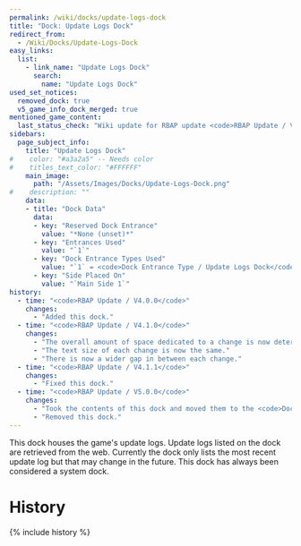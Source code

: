 ```yaml
---
permalink: /wiki/docks/update-logs-dock
title: "Dock: Update Logs Dock"
redirect_from:
  - /Wiki/Docks/Update-Logs-Dock
easy_links:
  list:
    - link_name: "Update Logs Dock"
      search:
        name: "Update Logs Dock"
used_set_notices:
  removed_dock: true
  v5_game_info_dock_merged: true
mentioned_game_content:
  last_status_check: "Wiki update for RBAP update <code>RBAP Update / V5.2.0</code>"
sidebars:
  page_subject_info:
    title: "Update Logs Dock"
#    color: "#a3a2a5" -- Needs color
#    titles_text_color: "#FFFFFF"
    main_image:
      path: "/Assets/Images/Docks/Update-Logs-Dock.png"
#    description: ""
    data:
    - title: "Dock Data"
      data:
      - key: "Reserved Dock Entrance"
        value: "*None (unset)*"
      - key: "Entrances Used"
        value: "`1`"
      - key: "Dock Entrance Types Used"
        value: "`1` = <code>Dock Entrance Type / Update Logs Dock</code>"
      - key: "Side Placed On"
        value: "`Main Side 1`"
history:
  - time: "<code>RBAP Update / V4.0.0</code>"
    changes:
      - "Added this dock."
  - time: "<code>RBAP Update / V4.1.0</code>"
    changes:
      - "The overall amount of space dedicated to a change is now determined automatically instead of manually."
      - "The text size of each change is now the same."
      - "There is now a wider gap in between each change."
  - time: "<code>RBAP Update / V4.1.1</code>"
    changes:
      - "Fixed this dock."
  - time: "<code>RBAP Update / V5.0.0</code>"
    changes:
      - "Took the contents of this dock and moved them to the <code>Dock / Game Info Dock</code>."
      - "Removed this dock."
---
```


This dock houses the game's update logs. Update logs listed on the dock are retrieved from the web. Currently the dock only lists the most recent update log but that may change in the future. This dock has always been considered a system dock.

# History

{% include history %}